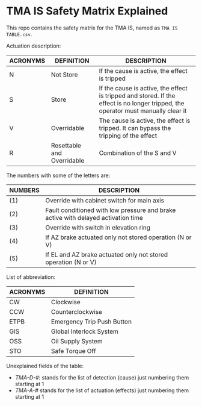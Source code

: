 # TMA IS Safety Matrix Explained

This repo contains the safety matrix for the TMA IS, named as `TMA IS TABLE.csv`.

Actuation description:

| ACRONYMS | DEFINITION                 | DESCRIPTION                                                                                                                       |
| -------- | -------------------------- | --------------------------------------------------------------------------------------------------------------------------------- |
| N        | Not Store                  | If the cause is active, the effect is tripped                                                                                     |
| S        | Store                      | If the cause is active, the effect is tripped and stored. If the effect is no longer tripped, the operator must manually clear it |
| V        | Overridable                | The cause is active, the effect is tripped. It can bypass the tripping of the effect                                              |
| R        | Resettable and Overridable | Combination of the S and V                                                                                                        |

The numbers with some of the letters are:

| NUMBERS | DESCRIPTION                                                                       |
| ------- | --------------------------------------------------------------------------------- |
| (1)     | Override with cabinet switch for main axis                                        |
| (2)     | Fault conditioned with low pressure and brake active with delayed activation time |
| (3)     | Override with switch in elevation ring                                            |
| (4)     | If AZ brake actuated only not stored operation (N or V)                           |
| (5)     | If EL and AZ  brake actuated only not stored operation (N or V)                   |

List of abbreviation:

| ACRONYMS | DEFINITION                 |
| -------- | -------------------------- |
| CW       | Clockwise                  |
| CCW      | Counterclockwise           |
| ETPB     | Emergency Trip Push Button |
| GIS      | Global Interlock System    |
| OSS      | Oil Supply System          |
| STO      | Safe Torque Off            |

Unexplained fields of the table:

- *TMA-D-#*: stands for the list of detection (cause) just numbering them starting at 1
- *TMA-A-#* stands for the list of actuation (effects) just numbering them starting at 1

